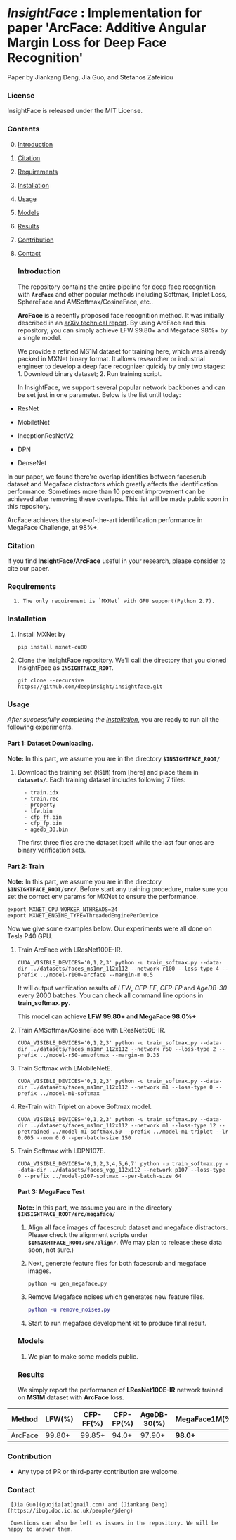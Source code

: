 
# *InsightFace* : Implementation for paper 'ArcFace: Additive Angular Margin Loss for Deep Face Recognition'

  Paper by Jiankang Deng, Jia Guo, and Stefanos Zafeiriou

### License

   InsightFace is released under the MIT License.

### Contents
0. [Introduction](#introduction)
0. [Citation](#citation)
0. [Requirements](#requirements)
0. [Installation](#installation)
0. [Usage](#usage)
0. [Models](#models)
0. [Results](#results)
0. [Contribution](#contribution)
0. [Contact](#contact)


   ### Introduction

   The repository contains the entire pipeline for deep face recognition with **`ArcFace`** and other popular methods including Softmax, Triplet Loss, SphereFace and AMSoftmax/CosineFace, etc..

   **ArcFace** is a recently proposed face recognition method. It was initially described in an [arXiv technical report](https://arxiv.org/abs/1801.07698). By using ArcFace and this repository, you can simply achieve LFW 99.80+ and Megaface 98%+ by a single model.

   We provide a refined MS1M dataset for training here, which was already packed in MXNet binary format. It allows researcher or industrial engineer to develop a deep face recognizer quickly by only two stages: 1. Download binary dataset; 2. Run training script.

   In InsightFace, we support several popular network backbones and can be set just in one parameter. Below is the list until today:

- ResNet

- MobiletNet

- InceptionResNetV2

- DPN

- DenseNet

 In our paper, we found there're overlap identities between facescrub dataset and Megaface distractors which greatly affects the identification performance. Sometimes more than 10 percent improvement can be achieved after removing these overlaps. This list will be made public soon in this repository.


   ArcFace achieves the state-of-the-art identification performance in MegaFace Challenge, at 98%+. 


   ### Citation

   If you find **InsightFace/ArcFace** useful in your research, please consider to cite our paper.

   	

  


   ### Requirements
      1. The only requirement is `MXNet` with GPU support(Python 2.7).

   ### Installation
   1. Install MXNet by 

       ```
       pip install mxnet-cu80
       ```

     

   2. Clone the InsightFace repository. We'll call the directory that you cloned InsightFace as **`INSIGHTFACE_ROOT`**.

       ```Shell
       git clone --recursive https://github.com/deepinsight/insightface.git
       ```
      


   ### Usage

   *After successfully completing the [installation](#installation)*, you are ready to run all the following experiments.

   #### Part 1: Dataset Downloading.
   **Note:** In this part, we assume you are in the directory **`$INSIGHTFACE_ROOT/`**
   1. Download the training set (`MS1M`) from [here] and place them in **`datasets/`**. Each training dataset includes following 7 files:

      ```Shell
      	- train.idx
      	- train.rec
      	- property
      	- lfw.bin
      	- cfp_ff.bin
      	- cfp_fp.bin
      	- agedb_30.bin
      ```
       The first three files are the dataset itself while the last four ones are binary verification sets.

   #### Part 2: Train
   **Note:** In this part, we assume you are in the directory **`$INSIGHTFACE_ROOT/src/`**. Before start  any training procedure, make sure you set the correct env params for MXNet to ensure the performance.

```
export MXNET_CPU_WORKER_NTHREADS=24
export MXNET_ENGINE_TYPE=ThreadedEnginePerDevice
```

 Now we give some examples below. Our experiments were all done on Tesla P40 GPU.

   1. Train ArcFace with LResNet100E-IR.

      ```Shell
      CUDA_VISIBLE_DEVICES='0,1,2,3' python -u train_softmax.py --data-dir ../datasets/faces_ms1mr_112x112 --network r100 --loss-type 4 --prefix ../model-r100-arcface --margin-m 0.5
      ```
      It will output verification results of *LFW*, *CFP-FF*, *CFP-FP* and *AgeDB-30* every 2000 batches. You can check all command line options in **train\_softmax.py**.

      This model can achieve **LFW 99.80+ and MegaFace 98.0%+**

   2. Train AMSoftmax/CosineFace with LResNet50E-IR.

      ```Shell
      CUDA_VISIBLE_DEVICES='0,1,2,3' python -u train_softmax.py --data-dir ../datasets/faces_ms1mr_112x112 --network r50 --loss-type 2 --prefix ../model-r50-amsoftmax --margin-m 0.35
      ```

   3. Train Softmax with LMobileNetE.

      ```Shell
      CUDA_VISIBLE_DEVICES='0,1,2,3' python -u train_softmax.py --data-dir ../datasets/faces_ms1mr_112x112 --network m1 --loss-type 0 --prefix ../model-m1-softmax
      ```

4. Re-Train with Triplet on above Softmax model.
   ```Shell
   CUDA_VISIBLE_DEVICES='0,1,2,3' python -u train_softmax.py --data-dir ../datasets/faces_ms1mr_112x112 --network m1 --loss-type 12 --pretrained ../model-m1-softmax,50 --prefix ../model-m1-triplet --lr 0.005 --mom 0.0 --per-batch-size 150
   ```

5. Train Softmax with LDPN107E.

      ```Shell
      CUDA_VISIBLE_DEVICES='0,1,2,3,4,5,6,7' python -u train_softmax.py --data-dir ../datasets/faces_vgg_112x112 --network p107 --loss-type 0 --prefix ../model-p107-softmax --per-batch-size 64
      ```

   #### Part 3: MegaFace Test

   **Note:** In this part, we assume you are in the directory **`$INSIGHTFACE_ROOT/src/megaface/`**

   1. Align all face images of facescrub dataset and megaface distractors. Please check the alignment scripts under **`$INSIGHTFACE_ROOT/src/align/`**. (We may plan to release these data soon, not sure.)

   2. Next, generate feature files for both facescrub and megaface images.

      ```Shell
      python -u gen_megaface.py
      ```

   3. Remove Megaface noises which generates new feature files.

      ```Matlab
      python -u remove_noises.py
      ```
   4. Start to run megaface development kit to produce final result. 

   ### Models
      1. We plan to make some models public.

   ### Results
   
   We simply report the performance of **LResNet100E-IR** network trained on **MS1M** dataset with **ArcFace** loss.

| Method  | LFW(%) | CFP-FF(%) | CFP-FP(%) | AgeDB-30(%) | MegaFace1M(%) |
| ------- | ------ | --------- | --------- | ----------- | ------------- |
| ArcFace | 99.80+ | 99.85+    | 94.0+     | 97.90+      | **98.0+**     |



   ### Contribution
   - Any type of PR or third-party contribution are welcome.

   ### Contact

     [Jia Guo](guojia[at]gmail.com) and [Jiankang Deng](https://ibug.doc.ic.ac.uk/people/jdeng)

     Questions can also be left as issues in the repository. We will be happy to answer them.
   ```

   ```
